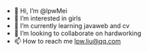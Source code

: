 - 👋 Hi, I’m @lpwMei
- 👀 I’m interested in girls
- 🌱 I’m currently learning javaweb and cv
- 💞️ I’m looking to collaborate on hardworking
- 📫 How to reach me lpw.liu@qq.com

<!---
lpwMei/lpwMei is a ✨ special ✨ repository because its `README.md` (this file) appears on your GitHub profile.
You can click the Preview link to take a look at your changes.
--->
